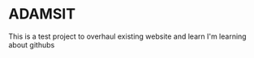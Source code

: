 # ADAMSIT

This is a test project to overhaul existing website and learn 
I'm learning about githubs
